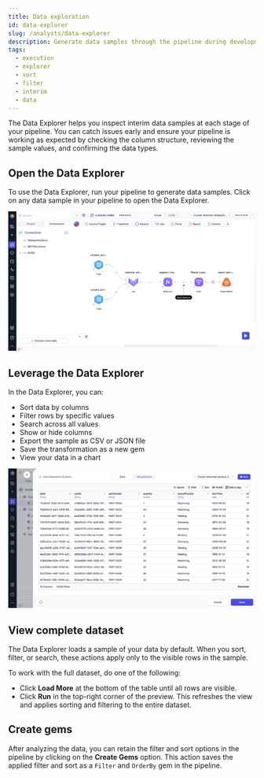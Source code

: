 ```yaml
---
title: Data exploration
id: data-explorer
slug: /analysts/data-explorer
description: Generate data samples through the pipeline during development
tags:
  - execution
  - explorer
  - sort
  - filter
  - interim
  - data
---
```


The Data Explorer helps you inspect interim data samples at each stage of your pipeline. You can catch issues early and ensure your pipeline is working as expected
by checking the column structure, reviewing the sample values, and confirming the data types.

## Open the Data Explorer

To use the Data Explorer, run your pipeline to generate data samples. Click on any data sample in your pipeline to open the Data Explorer.

![Data sample in a pipeline](img/data-sample-analysts.png)

## Leverage the Data Explorer

In the Data Explorer, you can:

- Sort data by columns
- Filter rows by specific values
- Search across all values
- Show or hide columns
- Export the sample as CSV or JSON file
- Save the transformation as a new gem
- View your data in a chart

![DataExplorationSQL](./img/DataExplorationSQL.png)

## View complete dataset

The Data Explorer loads a sample of your data by default. When you sort, filter, or search, these actions apply only to the visible rows in the sample.

To work with the full dataset, do one of the following:

- Click **Load More** at the bottom of the table until all rows are visible.
- Click **Run** in the top-right corner of the preview. This refreshes the view and applies sorting and filtering to the entire dataset.

## Create gems

After analyzing the data, you can retain the filter and sort options in the pipeline by clicking on the **Create Gems** option. This action saves the applied filter and sort as a `Filter` and `OrderBy` gem in the pipeline.
